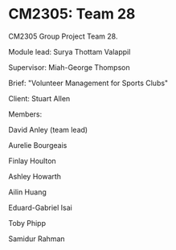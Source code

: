 # CM2305: Team 28
CM2305 Group Project Team 28.

Module lead: Surya Thottam Valappil

Supervisor: Miah-George Thompson



Brief: "Volunteer Management for Sports Clubs"

Client: Stuart Allen



Members:

David Anley (team lead)

Aurelie Bourgeais

Finlay Houlton

Ashley Howarth

Ailin Huang

Eduard-Gabriel Isai

Toby Phipp

Samidur Rahman

